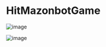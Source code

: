 # HitMazonbotGame
![image](https://github.com/AleksandrA010/HitMazonbotGame/assets/143943934/69a6ef3a-c79d-4991-9f69-e04ab3bb4a64)

![image](https://github.com/AleksandrA010/HitMazonbotGame/assets/143943934/c4412db5-865a-4819-88dc-5549bec5b986)

